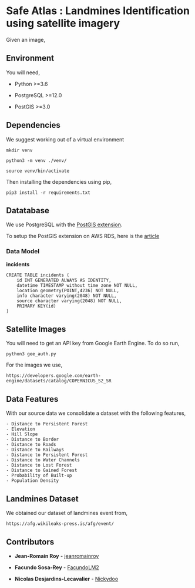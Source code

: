 # Safe Atlas : Landmines Identification using satellite imagery

Given an image,


## Environment

You will need,

 - Python >=3.6

 - PostgreSQL >=12.0

 - PostGIS >=3.0


## Dependencies

We suggest working out of a virtual environment

    mkdir venv

    python3 -m venv ./venv/

    source venv/bin/activate


Then installing the dependencies using pip,

    pip3 install -r requirements.txt


## Datatabase

We use PostgreSQL with the [PostGIS extension](https://postgis.net/).

To setup the PostGIS extension on AWS RDS, here is the [article](https://docs.aws.amazon.com/AmazonRDS/latest/UserGuide/Appendix.PostgreSQL.CommonDBATasks.html#Appendix.PostgreSQL.CommonDBATasks.PostGIS)


### Data Model

**incidents**

    CREATE TABLE incidents (
        id INT GENERATED ALWAYS AS IDENTITY,
        datetime TIMESTAMP without time zone NOT NULL,
        location geometry(POINT,4236) NOT NULL,
        info character varying(2048) NOT NULL,
        source character varying(2048) NOT NULL,
        PRIMARY KEY(id)
    )


## Satellite Images

You will need to get an API key from Google Earth Engine. To do so run,

    python3 gee_auth.py


For the images we use,

    https://developers.google.com/earth-engine/datasets/catalog/COPERNICUS_S2_SR


## Data Features

With our source data we consolidate a dataset with the following features,

    - Distance to Persistent Forest
    - Elevation
    - Hill Slope
    - Distance to Border
    - Distance to Roads
    - Distance to Railways
    - Distance to Persistent Forest
    - Distance to Water Channels
    - Distance to Lost Forest
    - Distance to Gained Forest
    - Probability of Built-up
    - Population Density


## Landmines Dataset

We obtained our dataset of landmines event from,

    https://afg.wikileaks-press.is/afg/event/


## Contributors

* **Jean-Romain Roy** - [jeanromainroy](https://github.com/jeanromainroy)

* **Facundo Sosa-Rey** - [FacundoLM2](https://github.com/FacundoLM2)

* **Nicolas Desjardins-Lecavalier** - [Nickydoo](https://github.com/Nickydoo)
